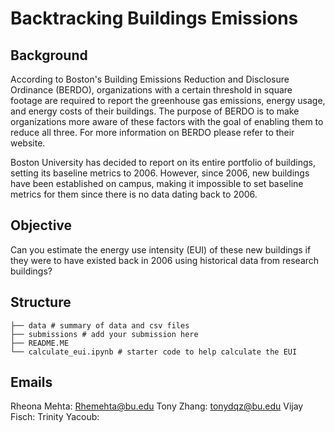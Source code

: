 # Backtracking Buildings Emissions

## Background
According to Boston's Building Emissions Reduction and Disclosure Ordinance (BERDO), organizations with a certain threshold in square footage are required to report the greenhouse gas emissions, energy usage, and energy costs of their buildings. The purpose of BERDO is to make organizations more aware of these factors with the goal of enabling them to reduce all three. For more information on BERDO please refer to their website.

Boston University has decided to report on its entire portfolio of buildings, setting its baseline metrics to 2006. However, since 2006, new buildings have been established on campus, making it impossible to set baseline metrics for them since there is no data dating back to 2006.

## Objective 
Can you estimate the energy use intensity (EUI) of these new buildings if they were to have existed back in 2006 using historical data from research buildings?

## Structure 
```
├── data # summary of data and csv files                
├── submissions # add your submission here 
├── README.ME
└── calculate_eui.ipynb # starter code to help calculate the EUI
```
## Emails 
Rheona Mehta: Rhemehta@bu.edu
Tony Zhang: tonydqz@bu.edu
Vijay Fisch:
Trinity Yacoub: 

